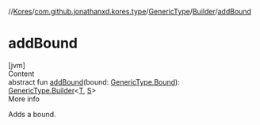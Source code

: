 //[Kores](../../../index.md)/[com.github.jonathanxd.kores.type](../../index.md)/[GenericType](../index.md)/[Builder](index.md)/[addBound](add-bound.md)



# addBound  
[jvm]  
Content  
abstract fun [addBound](add-bound.md)(bound: [GenericType.Bound](../-bound/index.md)): [GenericType.Builder](index.md)<[T](index.md), [S](index.md)>  
More info  


Adds a bound.

  



